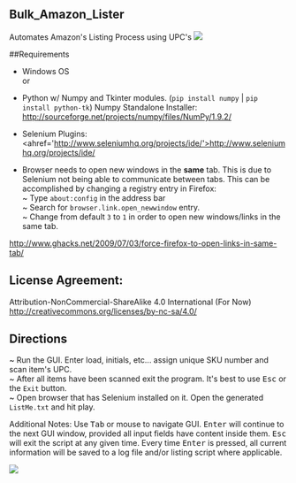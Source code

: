 ## Bulk_Amazon_Lister
Automates Amazon's Listing Process using UPC's
<img src="https://raw.githubusercontent.com/BiTinerary/New_Amazon_Munscher/master/Win1.png">

##Requirements

* Windows OS<Br>
or
* Python w/ Numpy and Tkinter modules. (`pip install numpy` | `pip install python-tk`)
Numpy Standalone Installer: <a href='http://sourceforge.net/projects/numpy/files/NumPy/1.9.2/'>http://sourceforge.net/projects/numpy/files/NumPy/1.9.2/</a>

* Selenium Plugins: <ahref='http://www.seleniumhq.org/projects/ide/'>http://www.seleniumhq.org/projects/ide/</a>

* Browser needs to open new windows in the **same** tab. This is due to Selenium not being able to communicate between tabs. This can be accomplished by changing a registry entry in Firefox:<br>
~ Type `about:config` in the address bar<br>
~ Search for `browser.link.open_newwindow` entry.<br>
~ Change from default `3` to `1` in order to open new windows/links in the same tab.<br>

<a href='http://www.ghacks.net/2009/07/03/force-firefox-to-open-links-in-same-tab/'>http://www.ghacks.net/2009/07/03/force-firefox-to-open-links-in-same-tab/</a>

## License Agreement:
Attribution-NonCommercial-ShareAlike 4.0 International (For Now)<br>
<a href='http://creativecommons.org/licenses/by-nc-sa/4.0/'>http://creativecommons.org/licenses/by-nc-sa/4.0/</a>

## Directions

~ Run the GUI. Enter load, initials, etc... assign unique SKU number and scan item's UPC.<br>
~ After all items have been scanned exit the program. It's best to use <kbd>Esc</kbd> or the `Exit` button.<br>
~ Open browser that has Selenium installed on it. Open the generated `ListMe.txt` and hit play.<br>

Additional Notes:
Use <kbd>Tab</kbd> or mouse to navigate GUI. <kbd>Enter</kbd> will continue to the next GUI window, provided all input fields have content inside them. <kbd>Esc</kbd> will exit the script at any given time. Every time <kbd>Enter</kbd> is pressed, all current information will be saved to a log file and/or listing script where applicable.

<img src="https://raw.githubusercontent.com/BiTinerary/New_Amazon_Munscher/master/VidGif.gif">
